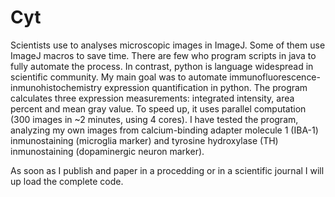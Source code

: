 # Cyt

Scientists use to analyses microscopic images in ImageJ. Some of them use ImageJ macros to save time. 
There are few who program scripts in java to fully automate the process. In contrast, python is language 
widespread in scientific community. My main goal was to automate immunofluorescence-inmunohistochemistry 
expression quantification in python. The program calculates three expression measurements: 
integrated intensity, area percent and mean gray value. 
To speed up, it uses parallel computation (300 images in ~2 minutes, using 4 cores). 
I have tested the program, analyzing my own images from calcium-binding adapter molecule 1 (IBA-1) inmunostaining (microglia marker) 
and tyrosine hydroxylase (TH) inmunostaining (dopaminergic neuron marker). 

As soon as I publish and paper in a procedding or in a scientific journal I will up load the complete code. 

